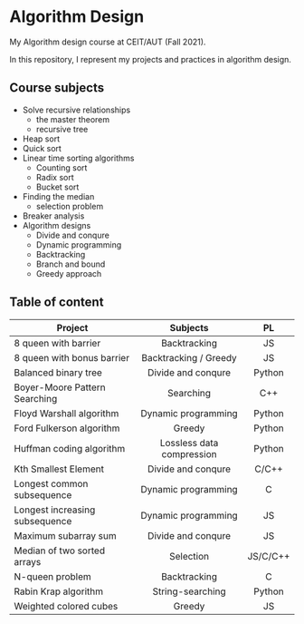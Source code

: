 # Algorithm Design

My Algorithm design course at CEIT/AUT (Fall 2021).

In this repository, I represent my projects and practices in algorithm design.

## Course subjects
- Solve recursive relationships
    - the master theorem
    - recursive tree
- Heap sort
- Quick sort 
- Linear time sorting algorithms
    - Counting sort
    - Radix sort
    - Bucket sort
- Finding the median
    - selection problem
- Breaker analysis
- Algorithm designs
    - Divide and conqure
    - Dynamic programming
    - Backtracking
    - Branch and bound 
    - Greedy approach


## Table of content

| Project                             | Subjects                  | PL         |
| ----------------------------------- |:-------------------------:|:----------:|
| 8 queen with barrier                | Backtracking              | JS         |
| 8 queen with bonus barrier          | Backtracking / Greedy     | JS         |
| Balanced binary tree                | Divide and conqure        | Python     |
| Boyer-Moore Pattern Searching       | Searching                 | C++        |
| Floyd Warshall algorithm            | Dynamic programming       | Python     |
| Ford Fulkerson algorithm            | Greedy                    | Python     |
| Huffman coding algorithm            | Lossless data compression | Python     |
| Kth Smallest Element                | Divide and conqure        | C/C++      |
| Longest common subsequence          | Dynamic programming       | C          |
| Longest increasing subsequence      | Dynamic programming       | JS         |
| Maximum subarray sum                | Divide and conqure        | JS         |
| Median of two sorted arrays         | Selection                 | JS/C/C++   |
| N-queen problem                     | Backtracking              | C          |
| Rabin Krap algorithm                | String-searching          | Python     |
| Weighted colored cubes              | Greedy                    | JS         |
